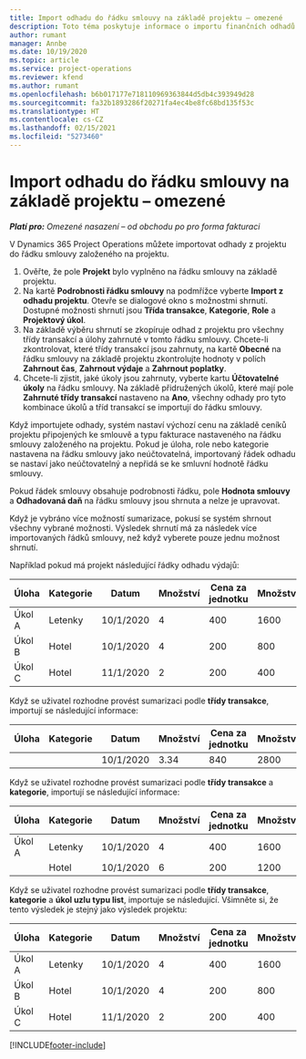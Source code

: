 ```yaml
---
title: Import odhadu do řádku smlouvy na základě projektu – omezené
description: Toto téma poskytuje informace o importu finančních odhadů z projektu na řádek smlouvy.
author: rumant
manager: Annbe
ms.date: 10/19/2020
ms.topic: article
ms.service: project-operations
ms.reviewer: kfend
ms.author: rumant
ms.openlocfilehash: b6b017177e718110969363844d5db4c393949d28
ms.sourcegitcommit: fa32b1893286f20271fa4ec4be8fc68bd135f53c
ms.translationtype: HT
ms.contentlocale: cs-CZ
ms.lasthandoff: 02/15/2021
ms.locfileid: "5273460"
---
```

# <a name="import-an-estimate-to-a-project-based-contract-line---lite"></a>Import odhadu do řádku smlouvy na základě projektu – omezené

_**Platí pro:** Omezené nasazení – od obchodu po pro forma fakturaci_

V Dynamics 365 Project Operations můžete importovat odhady z projektu do řádku smlouvy založeného na projektu.

1. Ověřte, že pole **Projekt** bylo vyplněno na řádku smlouvy na základě projektu.
2. Na kartě **Podrobnosti řádku smlouvy** na podmřížce vyberte **Import z odhadu projektu**. Otevře se dialogové okno s možnostmi shrnutí. Dostupné možnosti shrnutí jsou **Třída transakce**, **Kategorie**, **Role** a **Projektový úkol**.
3. Na základě výběru shrnutí se zkopíruje odhad z projektu pro všechny třídy transakcí a úlohy zahrnuté v tomto řádku smlouvy. Chcete-li zkontrolovat, které třídy transakcí jsou zahrnuty, na kartě **Obecné** na řádku smlouvy na základě projektu zkontrolujte hodnoty v polích **Zahrnout čas**, **Zahrnout výdaje** a **Zahrnout poplatky**. 
4. Chcete-li zjistit, jaké úkoly jsou zahrnuty, vyberte kartu **Účtovatelné úkoly** na řádku smlouvy. Na základě přidružených úkolů, které mají pole **Zahrnuté třídy transakcí** nastaveno na **Ano**, všechny odhady pro tyto kombinace úkolů a tříd transakcí se importují do řádku smlouvy.

Když importujete odhady, systém nastaví výchozí cenu na základě ceníků projektu připojených ke smlouvě a typu fakturace nastaveného na řádku smlouvy založeného na projektu. Pokud je úloha, role nebo kategorie nastavena na řádku smlouvy jako neúčtovatelná, importovaný řádek odhadu se nastaví jako neúčtovatelný a nepřidá se ke smluvní hodnotě řádku smlouvy.

Pokud řádek smlouvy obsahuje podrobnosti řádku, pole **Hodnota smlouvy** a **Odhadovaná daň** na řádku smlouvy jsou shrnuta a nelze je upravovat.

Když je vybráno více možností sumarizace, pokusí se systém shrnout všechny vybrané možnosti. Výsledek shrnutí má za následek více importovaných řádků smlouvy, než když vyberete pouze jednu možnost shrnutí.

Například pokud má projekt následující řádky odhadu výdajů:

| Úloha | Kategorie | Datum | Množství | Cena za jednotku | Množství |
| --- | --- | --- | --- | --- | --- |
| Úkol A | Letenky | 10/1/2020 | 4 | 400 | 1600 |
| Úkol B | Hotel | 10/1/2020 | 4 | 200 | 800 |
| Úkol C | Hotel | 11/1/2020 | 2 | 200 | 400 |

Když se uživatel rozhodne provést sumarizaci podle **třídy transakce**, importují se následující informace:

| Úloha | Kategorie | Datum | Množství | Cena za jednotku | Množství |
| --- | --- | --- | --- | --- | --- |
| &nbsp; | &nbsp; | 10/1/2020 | 3.34 | 840 | 2800 |

Když se uživatel rozhodne provést sumarizaci podle **třídy transakce** a **kategorie**, importují se následující informace:

| Úloha | Kategorie | Datum | Množství | Cena za jednotku | Množství |
| --- | --- | --- | --- | --- | --- |
| Úkol A | Letenky | 10/1/2020 | 4 | 400 | 1600 |
| &nbsp;| Hotel | 10/1/2020 | 6 | 200 | 1200 |

Když se uživatel rozhodne provést sumarizaci podle **třídy transakce**, **kategorie** a **úkol uzlu typu list**, importuje se následující. Všimněte si, že tento výsledek je stejný jako výsledek projektu:

| Úloha | Kategorie | Datum | Množství | Cena za jednotku | Množství |
| --- | --- | --- | --- | --- | --- |
| Úkol A | Letenky | 10/1/2020 | 4 | 400 | 1600 |
| Úkol B | Hotel | 10/1/2020 | 4 | 200 | 800 |
| Úkol C | Hotel | 11/1/2020 | 2 | 200 | 400 |


[!INCLUDE[footer-include](../../includes/footer-banner.md)]